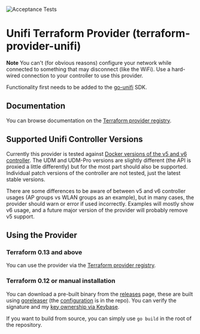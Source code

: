 ![Acceptance Tests](https://github.com/paultyng/terraform-provider-unifi/workflows/Acceptance%20Tests/badge.svg?event=push)

# Unifi Terraform Provider (terraform-provider-unifi)

**Note** You can't (for obvious reasons) configure your network while connected to something that may disconnect (like the WiFi). Use a hard-wired connection to your controller to use this provider.

Functionality first needs to be added to the [go-unifi](https://github.com/paultyng/go-unifi) SDK.

## Documentation

You can browse documentation on the [Terraform provider registry](https://registry.terraform.io/providers/paultyng/unifi/latest/docs).

## Supported Unifi Controller Versions

Currently this provider is tested against [Docker versions of the v5 and v6 controller](https://github.com/paultyng/terraform-provider-unifi/blob/main/.github/workflows/acctest.yml#L45-L46). The UDM and UDM-Pro versions are slightly different (the API is proxied a little differently) but for the most part should also be supported. Individual patch versions of the controller are not tested, just the latest stable versions.

There are some differences to be aware of between v5 and v6 controller usages (AP groups vs WLAN groups as an example), but in many cases, the provider should warn or error if used incorrectly. Examples will mostly show v6 usage, and a future major version of the provider will probably remove v5 support.

## Using the Provider

### Terraform 0.13 and above

You can use the provider via the [Terraform provider registry](https://registry.terraform.io/providers/paultyng/unifi).

### Terraform 0.12 or manual installation

You can download a pre-built binary from the [releases](https://github.com/paultyng/terraform-provider-unifi/releases) page, these are built using [goreleaser](https://goreleaser.com/) (the [configuration](.goreleaser.yml) is in the repo). You can verify the signature and my [key ownership via Keybase](https://keybase.io/paultyng).

If you want to build from source, you can simply use `go build` in the root of the repository.
